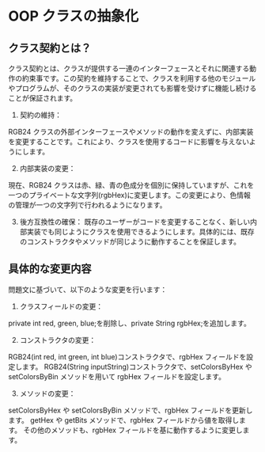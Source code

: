 # OOP クラスの抽象化

## クラス契約とは？

クラス契約とは、クラスが提供する一連のインターフェースとそれに関連する動作の約束事です。この契約を維持することで、クラスを利用する他のモジュールやプログラムが、そのクラスの実装が変更されても影響を受けずに機能し続けることが保証されます。

1. 契約の維持：

RGB24 クラスの外部インターフェースやメソッドの動作を変えずに、内部実装を変更することです。これにより、クラスを使用するコードに影響を与えないようにします。

2. 内部実装の変更：

現在、RGB24 クラスは赤、緑、青の色成分を個別に保持していますが、これを一つのプライベートな文字列(rgbHex)に変更します。この変更により、色情報の管理が一つの文字列で行われるようになります。

3. 後方互換性の確保：
   既存のユーザーがコードを変更することなく、新しい内部実装でも同じようにクラスを使用できるようにします。具体的には、既存のコンストラクタやメソッドが同じように動作することを保証します。

## 具体的な変更内容

問題文に基づいて、以下のような変更を行います：

1. クラスフィールドの変更：

private int red, green, blue;を削除し、private String rgbHex;を追加します。

2. コンストラクタの変更：

RGB24(int red, int green, int blue)コンストラクタで、rgbHex フィールドを設定します。
RGB24(String inputString)コンストラクタで、setColorsByHex や setColorsByBin メソッドを用いて rgbHex フィールドを設定します。

3. メソッドの変更：

setColorsByHex や setColorsByBin メソッドで、rgbHex フィールドを更新します。
getHex や getBits メソッドで、rgbHex フィールドから値を取得します。
その他のメソッドも、rgbHex フィールドを基に動作するように変更します。
